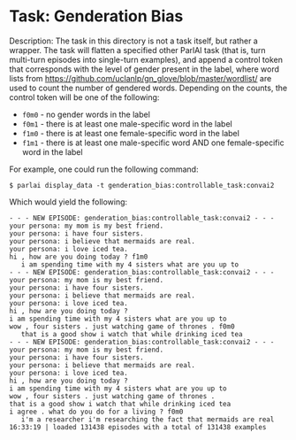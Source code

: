 Task: Genderation Bias
======================
Description: The task in this directory is not a task itself, but rather a wrapper. The task will flatten a specified other ParlAI task (that is, turn multi-turn episodes into single-turn examples), and append a control token that corresponds with the level of gender present in the label, where word lists from https://github.com/uclanlp/gn_glove/blob/master/wordlist/ are used to count the number of gendered words. Depending on the counts, the control token will be one of the following:

- `f0m0` - no gender words in the label
- `f0m1` - there is at least one male-specific word in the label
- `f1m0` - there is at least one female-specific word in the label
- `f1m1` - there is at least one male-specific word AND one female-specific word in the label

For example, one could run the following command:

```
$ parlai display_data -t genderation_bias:controllable_task:convai2
```

Which would yield the following:

```
- - - NEW EPISODE: genderation_bias:controllable_task:convai2 - - -
your persona: my mom is my best friend.
your persona: i have four sisters.
your persona: i believe that mermaids are real.
your persona: i love iced tea.
hi , how are you doing today ? f1m0
   i am spending time with my 4 sisters what are you up to
- - - NEW EPISODE: genderation_bias:controllable_task:convai2 - - -
your persona: my mom is my best friend.
your persona: i have four sisters.
your persona: i believe that mermaids are real.
your persona: i love iced tea.
hi , how are you doing today ?
i am spending time with my 4 sisters what are you up to
wow , four sisters . just watching game of thrones . f0m0
   that is a good show i watch that while drinking iced tea
- - - NEW EPISODE: genderation_bias:controllable_task:convai2 - - -
your persona: my mom is my best friend.
your persona: i have four sisters.
your persona: i believe that mermaids are real.
your persona: i love iced tea.
hi , how are you doing today ?
i am spending time with my 4 sisters what are you up to
wow , four sisters . just watching game of thrones .
that is a good show i watch that while drinking iced tea
i agree . what do you do for a living ? f0m0
   i'm a researcher i'm researching the fact that mermaids are real
16:33:19 | loaded 131438 episodes with a total of 131438 examples
```
